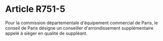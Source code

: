 # Article R751-5

Pour la commission départementale d'équipement commercial de Paris, le conseil de Paris désigne un conseiller d'arrondissement supplémentaire appelé à siéger en qualité de suppléant.
